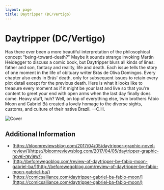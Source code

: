 ```yaml
---
layout: page
title: Daytripper (DC/Vertigo)
---
```


# Daytripper (DC/Vertigo)

Has there ever been a more beautiful interpretation of the philosophical concept "being-toward-death?" Maybe it sounds strange invoking Martin Heidegger to discuss a comic book, but Daytripper blurs all kinds of lines: father and son, fantasy and reality, life and death. Each issue tells the story of one moment in the life of obituary writer Brás de Oliva Domingos. Every chapter also ends in Brás' death, only for subsequent issues to retain every plot detail except for the previous death. Here is what it looks like to treasure every moment as if it might be your last and live so that you're content to greet your end with open arms when the last day finally does come. Heavy stuff, huh? Well, on top of everything else, twin brothers Fábio Moon and Gabriel Bá created a lovely homage to the diverse sights, customs, and culture of their native Brazil. —C.H.

![Cover](https://ew.com/thmb/ql6RkSuqHocmXPCLri11SQ33BeM=/1500x0/filters:no_upscale():max_bytes(150000):strip_icc()/daytripper-1-2700-2000-53595a5d47da4337acffe76681f000fe.jpg)

## Additional Information

- [https://bloomreviewsblog.com/2017/04/05/daytripper-graphic-novel-review/](https://bloomreviewsblog.com/2017/04/05/daytripper-graphic-novel-review/)
- [http://beforewegoblog.com/review-of-daytripper-by-fabio-moon-gabriel-ba/](http://beforewegoblog.com/review-of-daytripper-by-fabio-moon-gabriel-ba/)
- [https://comicsalliance.com/daytripper-gabriel-ba-fabio-moon/](https://comicsalliance.com/daytripper-gabriel-ba-fabio-moon/)
